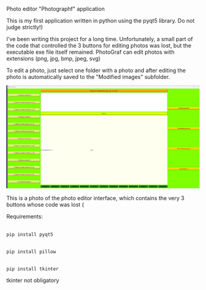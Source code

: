 Photo editor "Photographf" application

This is my first application written in python using the pyqt5 library.
Do not judge strictly!)

I've been writing this project for a long time. Unfortunately, a small part of the code that controlled the 3 buttons for editing photos was lost, but the executable exe file itself remained.
PhotoGraf can edit photos with extensions (png, jpg, bmp, jpeg, svg)

To edit a photo, just select one folder with a photo and after editing the photo is automatically saved to the "Modified images" subfolder.

![app ui](UIapp_demo.png)

This is a photo of the photo editor interface, which contains the very 3 buttons whose code was lost (



Requirements:
##
    pip install pyqt5
##
    pip install pillow
##
    pip install tkinter

tkinter not obligatory
